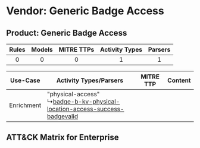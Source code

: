 Vendor: Generic Badge Access
============================
Product: Generic Badge Access
-----------------------------
| Rules | Models | MITRE TTPs | Activity Types | Parsers |
|:-----:|:------:|:----------:|:--------------:|:-------:|
|   0   |   0    |     0      |       1        |    1    |

|  Use-Case  | Activity Types/Parsers    | MITRE TTP | Content    |
|:----------:| ---- | --------- | ---- |
| Enrichment |  "physical-access"<br> ↳[badge-b-kv-physical-location-access-success-badgevalid](Ps/pC_badgebkvphysicallocationaccesssuccessbadgevalid.md)<br> |    | [](RM/r_m_generic_badge_access_generic_badge_access_Enrichment.md) |

ATT&CK Matrix for Enterprise
----------------------------
